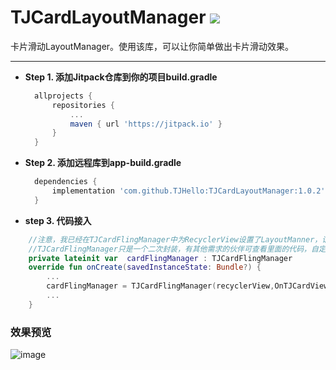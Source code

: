 # TJCardLayoutManager [![](https://jitpack.io/v/TJHello/TJCardLayoutManager.svg)](https://jitpack.io/#TJHello/TJCardLayoutManager)
卡片滑动LayoutManager。使用该库，可以让你简单做出卡片滑动效果。

- - -

* **Step 1. 添加Jitpack仓库到你的项目build.gradle**
  ```groovy
    allprojects {
	    repositories {
		    ...
		    maven { url 'https://jitpack.io' }
	    }
    }
  ```
* **Step 2. 添加远程库到app-build.gradle**
  ```groovy
    dependencies {
        implementation 'com.github.TJHello:TJCardLayoutManager:1.0.2'
    }
  ```
* **step 3. 代码接入**

```kotlin
    //注意，我已经在TJCardFlingManager中为RecyclerView设置了LayoutManner，请不要重新设置。
    //TJCardFlingManager只是一个二次封装，有其他需求的伙伴可查看里面的代码，自定义自己的管理器。
    private lateinit var  cardFlingManager : TJCardFlingManager
    override fun onCreate(savedInstanceState: Bundle?) {
        ...
        cardFlingManager = TJCardFlingManager(recyclerView,OnTJCardViewListener())
        ...
    }
```
### 效果预览
![image](https://gitee.com/tjbaobao/TJCardLayoutManager/attach_files/download?i=194213&u=http%3A%2F%2Ffiles.git.oschina.net%2Fgroup1%2FM00%2F05%2FFE%2FPaAvDFwbfjaAPQitADyCgsT9sOw607.gif%3Ftoken%3Dd1473a3937e8b7f5bb622f4591c700b3%26ts%3D1545305654%26attname%3Duntitled.gif)